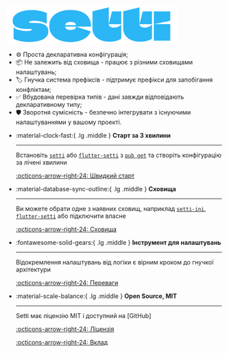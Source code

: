 

<img id="toCenter" src="../assets/setti-blue-logo.svg" width="400"><img/>

- :gear: Проста декларативна конфігурація;
- :package: Не залежить від сховища - працює з різними сховищами налаштувань;
- :label: Гнучка система префіксів - підтримує префікси для запобігання конфліктам;
- :white_check_mark: Вбудована перевірка типів - дані завжди відповідають декларативному типу;
- :shield: Зворотня сумісність - безпечно інтегрувати з існуючими налаштуваннями у вашому проекті.

<div class="grid cards" markdown>

- :material-clock-fast:{ .lg .middle } __Старт за 3 хвилини__

    ---

    Встановіть [`setti`](#) або [`flutter-setti`](#) з [`pub get`](#) та створіть конфігурацію за лічені хвилини

    [:octicons-arrow-right-24: Швидкий старт](#)

- :material-database-sync-outline:{ .lg .middle } __Сховища__

    ---

    Ви можете обрати одне з наявних сховищ, наприклад [`setti-ini`](#), [`flutter-setti`](#) або підключити власне

    [:octicons-arrow-right-24: Сховища](#)

- :fontawesome-solid-gears:{ .lg .middle } __Інструмент для налаштувань__

    ---

    Відокремлення налаштувань від логіки є вірним кроком до гнучкої архітектури

    [:octicons-arrow-right-24: Переваги](#)

- :material-scale-balance:{ .lg .middle } __Open Source, MIT__

    ---

    Setti має ліцензію MIT і доступний на [GitHub]

    [:octicons-arrow-right-24: Ліцензія](#)

    [:octicons-arrow-right-24: Вклад](#)

</div>
